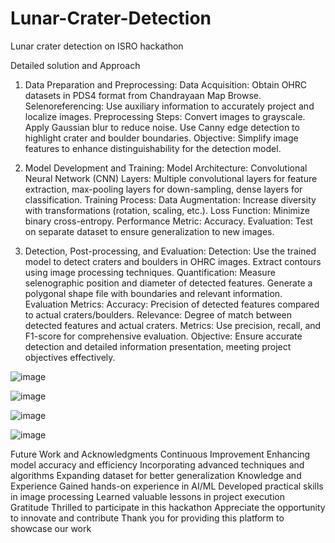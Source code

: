 # Lunar-Crater-Detection
Lunar crater detection on ISRO hackathon



Detailed solution and Approach 
1. Data Preparation and Preprocessing:
Data Acquisition: Obtain OHRC datasets in PDS4 format from Chandrayaan Map Browse.
Selenoreferencing: Use auxiliary information to accurately project and localize images.
Preprocessing Steps:
Convert images to grayscale.
Apply Gaussian blur to reduce noise.
Use Canny edge detection to highlight crater and boulder boundaries.
Objective: Simplify image features to enhance distinguishability for the detection model.

2. Model Development and Training:
Model Architecture: Convolutional Neural Network (CNN)
Layers: Multiple convolutional layers for feature extraction, max-pooling layers for down-sampling, dense layers for classification.
Training Process:
Data Augmentation: Increase diversity with transformations (rotation, scaling, etc.).
Loss Function: Minimize binary cross-entropy.
Performance Metric: Accuracy.
Evaluation: Test on separate dataset to ensure generalization to new images.

3. Detection, Post-processing, and Evaluation:
Detection:
Use the trained model to detect craters and boulders in OHRC images.
Extract contours using image processing techniques.
Quantification:
Measure selenographic position and diameter of detected features.
Generate a polygonal shape file with boundaries and relevant information.
Evaluation Metrics:
Accuracy: Precision of detected features compared to actual craters/boulders.
Relevance: Degree of match between detected features and actual craters.
Metrics: Use precision, recall, and F1-score for comprehensive evaluation.
Objective: Ensure accurate detection and detailed information presentation, meeting project objectives effectively.

![image](https://github.com/user-attachments/assets/d02ba26b-3176-40ac-b768-d9b49cff0c28)

![image](https://github.com/user-attachments/assets/7909183a-b347-4c3c-b183-7a8e18d77fed)

![image](https://github.com/user-attachments/assets/d854bc0b-1580-45e1-ab80-55db511d9295)

![image](https://github.com/user-attachments/assets/430700d1-544b-4946-abb3-397b48f8c442)



Future Work and Acknowledgments
Continuous Improvement
Enhancing model accuracy and efficiency
Incorporating advanced techniques and algorithms
Expanding dataset for better generalization
Knowledge and Experience
Gained hands-on experience in AI/ML
Developed practical skills in image processing
Learned valuable lessons in project execution
Gratitude
Thrilled to participate in this hackathon
Appreciate the opportunity to innovate and contribute
Thank you for providing this platform to showcase our work







